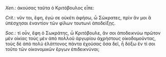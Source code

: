 

*Xen.*: ἀκούσας ταῦτα ὁ Κριτόβουλος εἶπε:



*Crit.*: νῦν τοι, ἔφη, ἐγώ σε οὐκέτι ἀφήσω, ὦ Σώκρατες, πρὶν ἄν μοι ἃ ὑπέσχησαι ἐναντίον τῶν φίλων τουτωνὶ ἀποδείξῃς.



*Soc.*: τί οὖν, ἔφη ὁ Σωκράτης, ὦ Κριτόβουλε, ἄν σοι ἀποδεικνύω πρῶτον μὲν οἰκίας τοὺς μὲν ἀπὸ πολλοῦ ἀργυρίου ἀχρήστους οἰκοδομοῦντας, τοὺς δὲ ἀπὸ πολὺ ἐλάττονος πάντα ἐχούσας ὅσα δεῖ, ἦ δόξω ἕν τί σοι τοῦτο τῶν οἰκονομικῶν ἔργων ἐπιδεικνύναι;